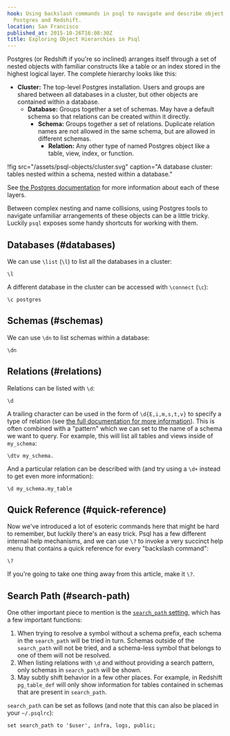 ```yaml
---
hook: Using backslash commands in psql to navigate and describe object hierarchy in
  Postgres and Redshift.
location: San Francisco
published_at: 2015-10-26T16:08:30Z
title: Exploring Object Hierarchies in Psql
---
```


Postgres (or Redshift if you're so inclined) arranges itself through a set of
nested objects with familiar constructs like a table or an index stored in the
highest logical layer. The complete hierarchy looks like this:

* **Cluster:** The top-level Postgres installation. Users and groups are shared
  between all databases in a cluster, but other objects are contained within a
  database.
    * **Database:** Groups together a set of schemas. May have a default schema
      so that relations can be created within it directly.
        * **Schema:** Groups together a set of relations. Duplicate relation
          names are not allowed in the same schema, but are allowed in
          different schemas.
            * **Relation:** Any other type of named Postgres object like a
              table, view, index, or function.

!fig src="/assets/psql-objects/cluster.svg" caption="A database cluster: tables nested within a schema, nested within a database."

See [the Postgres documentation][schemas-docs] for more information about each
of these layers.

Between complex nesting and name collisions, using Postgres tools to navigate
unfamiliar arrangements of these objects can be a little tricky. Luckily `psql`
exposes some handy shortcuts for working with them.

## Databases (#databases)

We can use `\list` (`\l`) to list all the databases in a cluster:

    \l

A different database in the cluster can be accessed with `\connect` (`\c`):

    \c postgres

## Schemas (#schemas)

We can use `\dn` to list schemas within a database:

    \dn

## Relations (#relations)

Relations can be listed with `\d`:

    \d

A trailing character can be used in the form of `\d{E,i,m,s,t,v}` to specify a
type of relation (see [the full documentation for more
information][psql-docs]). This is often combined with a "pattern" which we can
set to the name of a schema we want to query. For example, this will list all
tables and views inside of `my_schema`:

    \dtv my_schema.

And a particular relation can be described with (and try using a `\d+` instead
to get even more information):

    \d my_schema.my_table

## Quick Reference (#quick-reference)

Now we've introduced a lot of esoteric commands here that might be hard to
remember, but luckily there's an easy trick. Psql has a few different internal
help mechanisms, and we can use `\?` to invoke a very succinct help menu that
contains a quick reference for every "backslash command":

    \?

If you're going to take one thing away from this article, make it `\?`.

## Search Path (#search-path)

One other important piece to mention is the [`search_path`
setting][search-path-docs], which has a few important functions:

1. When trying to resolve a symbol without a schema prefix, each schema in the
   `search_path` will be tried in turn. Schemas outside of the `search_path`
   will not be tried, and a schema-less symbol that belongs to one of them will
   not be resolved.
2. When listing relations with `\d` and without providing a search pattern,
   only schemas in `search_path` will be shown.
3. May subtly shift behavior in a few other places. For example, in Redshift
   `pg_table_def` will only show information for tables contained in schemas
   that are present in `search_path`.

`search_path` can be set as follows (and note that this can also be placed in
your `~/.psqlrc`):

    set search_path to '$user', infra, logs, public;

[psql-docs]: http://www.postgresql.org/docs/current/static/app-psql.html
[schemas-docs]: http://www.postgresql.org/docs/current/static/ddl-schemas.html
[search-path-docs]: http://www.postgresql.org/docs/8.1/static/ddl-schemas.html#DDL-SCHEMAS-PATH
